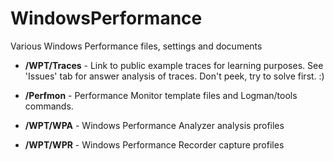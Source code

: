# WindowsPerformance

Various Windows Performance files, settings and documents

- **/WPT/Traces** - Link to public example traces for learning purposes. See 'Issues' tab for answer analysis of traces. Don't peek, try to solve first. :)

- **/Perfmon** - Performance Monitor template files and Logman/tools commands.

- **/WPT/WPA** - Windows Performance Analyzer analysis profiles

- **/WPT/WPR** - Windows Performance Recorder capture profiles